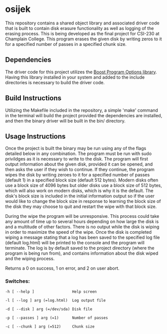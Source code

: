 # osijek
This repository contains a shared object library and associated driver code that is built to contain disk erasure functionality as well as logging of the erasing process. This is being developed as the final project for CSI-230 at Champlain College. This program erases the given disk by writing zeros to it for a specified number of passes in a specified chunk size.

## Dependencies
The driver code for this project utilizes the [Boost Program Options library](https://www.boost.org/doc/libs/1_63_0/doc/html/program_options.html). Having this library installed in your system and added to the include directories is necessary to build the driver code.

## Build Instructions
Utilizing the Makefile included in the repository, a simple 'make' command in the terminal will build the project provided the dependencies are installed, and then the binary driver will be built in the bin/ directory.

## Usage Instructions
Once the project is built the binary may be run using any of the flags detailed below in any combination. The program must be run with sudo privildges as it is necessary to write to the disk. The program will first output information about the given disk, provided it can be opened, and then asks the user if they wish to continue. If they continue, the program wipes the disk by writing zeroes to it for a specified number of passes (default 1) in a specified block size (default 512 bytes). Modern disks often use a block size of 4096 bytes but older disks use a block size of 512 bytes, which will also work on modern disks, which is why it is the default. The disk's block size is included in the initial information output so if the user would like to change the block size in response to learning the block size of the disk they may choose to quit and restart the wipe with that block size.

During the wipe the program will be unresponsive. This process could take any amount of time up to several hours depending on how large the disk is and a multitude of other factors. There is no output while the disk is wiping in order to maximize the speed of the wipe. Once the disk is completed wiping a message stating that a log has been saved to the specified log file (default log.html) will be printed to the console and the program will terminate. The log is by default saved to the project directory (where the program is being run from), and contains information about the disk wiped and the wiping process.

Returns a 0 on success, 1 on error, and 2 on user abort.

### Switches:
    -h [ --help ]                 Help screen
  
    -l [ --log ] arg (=log.html)  Log output file
  
    -d [ --disk ] arg (=/dev/sda) Disk file
    
    -p [ --passes ] arg (=1)      Number of passes
  
    -c [ --chunk ] arg (=512)     Chunk size
